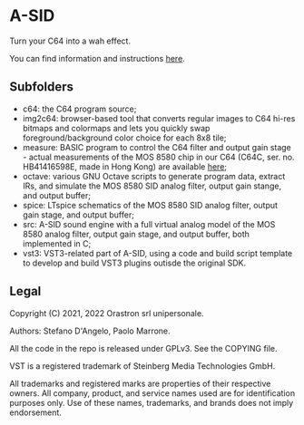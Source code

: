 # A-SID

Turn your C64 into a wah effect.

You can find information and instructions [here](https://www.orastron.com/asid).

## Subfolders

* c64: the C64 program source;
* img2c64: browser-based tool that converts regular images to C64 hi-res bitmaps and colormaps and lets you quickly swap foreground/background color choice for each 8x8 tile;
* measure: BASIC program to control the C64 filter and output gain stage - actual measurements of the MOS 8580 chip in our C64 (C64C, ser. no. HB41416598E, made in Hong Kong) are available [here](TBD);
* octave: various GNU Octave scripts to generate program data, extract IRs, and simulate the MOS 8580 SID analog filter, output gain stange, and output buffer;
* spice: LTspice schematics of the MOS 8580 SID analog filter, output gain stage, and output buffer;
* src: A-SID sound engine with a full virtual analog model of the MOS 8580 analog filter, output gain stage, and output buffer, both implemented in C;
* vst3: VST3-related part of A-SID, using a code and build script template to develop and build VST3 plugins outisde the original SDK.

## Legal

Copyright (C) 2021, 2022 Orastron srl unipersonale.

Authors: Stefano D'Angelo, Paolo Marrone.

All the code in the repo is released under GPLv3. See the COPYING file.

VST is a registered trademark of Steinberg Media Technologies GmbH.

All trademarks and registered marks are properties of their respective owners. All company, product, and service names used are for identification purposes only. Use of these names, trademarks, and brands does not imply endorsement.
